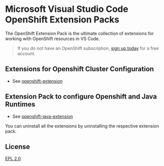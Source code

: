 
# Microsoft Visual Studio Code OpenShift Extension Packs

The OpenShift Extension Pack is the ultimate collection of extensions for working with OpenShift resources in VS Code.

> If you do not have an OpenShift subscription, [sign up today](https://openshift.io/) for a free account.

## Extensions for Openshift Cluster Configuration

* See [openshift-extension](https://github.com/mohitsuman/vscode-openshift-extension-pack/tree/master/openshift)

## Extension Pack to configure Openshift and Java Runtimes

* See [openshift-java-extension](https://github.com/mohitsuman/vscode-openshift-extension-pack/tree/master/openshift-java)

You can uninstall all the extensions by uninstalling the respective extension pack.

## License

[EPL 2.0](LICENSE)
